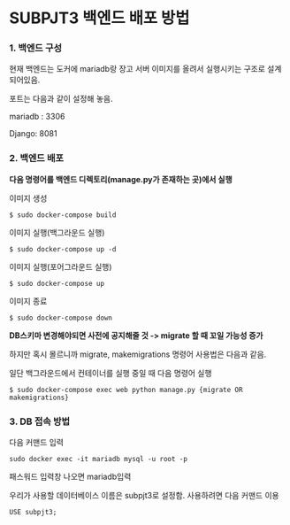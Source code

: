# SUBPJT3 백엔드 배포 방법

### 1. 백엔드 구성 

현재 백엔드는 도커에 mariadb랑 장고 서버 이미지를 올려서 실행시키는 구조로 설계되어있음.

포트는 다음과 같이 설정해 놓음.

mariadb : 3306

Django: 8081



### 2. 백엔드 배포

**다음 명령어를 백엔드 디렉토리(manage.py가 존재하는 곳)에서 실행**

이미지 생성

```
$ sudo docker-compose build
```

이미지 실행(백그라운드 실행)

```
$ sudo docker-compose up -d 
```

이미지 실행(포어그라운드 실행)

```
$ sudo docker-compose up
```

이미지 종료 

```
$ sudo docker-compose down
```

**DB스키마 변경해야되면 사전에 공지해줄 것 -> migrate 할 때 꼬일 가능성 증가**

하지만 혹시 몰르니까 migrate, makemigrations 명령어 사용법은 다음과 같음.

일단 백그라운드에서 컨테이너를 실행 중일 때 다음 명령어 실행

```
$ sudo docker-compose exec web python manage.py {migrate OR makemigrations}
```





### 3. DB 접속 방법

다음 커맨드 입력

```
sudo docker exec -it mariadb mysql -u root -p
```

패스워드 입력창 나오면 mariadb입력



우리가 사용할 데이터베이스 이름은 subpjt3로 설정함. 사용하려면 다음 커맨드 이용

```
USE subpjt3;
```

